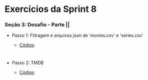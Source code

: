 #
# Exercícios da Sprint 8

###  Seção 3: Desafio - Parte ||

- Passo 1: Filtragem e arquivos json de 'movies.csv' e 'series.csv'

    - [Código](https://github.com/catarwnalud/pbCompass/blob/master/sprint_8/exercicios/desafioPasso1.py)

#

- Passo 2: TMDB

     - [Código](https://github.com/catarwnalud/pbCompass/blob/master/sprint_8/exercicios/desafioPasso2.py)

#
